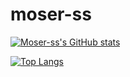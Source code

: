 # moser-ss
[![Moser-ss's GitHub stats](https://github-readme-stats.vercel.app/api?username=moser-ss&show_icons=true&count_private=true&theme=dracula)](https://github.com/anuraghazra/github-readme-stats)

[![Top Langs](https://github-readme-stats.vercel.app/api/top-langs/?username=moser-ss&theme=dracula)](https://github.com/anuraghazra/github-readme-stats)
